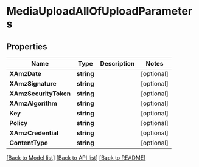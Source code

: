 # MediaUploadAllOfUploadParameters

## Properties

Name | Type | Description | Notes
------------ | ------------- | ------------- | -------------
**XAmzDate** | **string** |  | [optional] 
**XAmzSignature** | **string** |  | [optional] 
**XAmzSecurityToken** | **string** |  | [optional] 
**XAmzAlgorithm** | **string** |  | [optional] 
**Key** | **string** |  | [optional] 
**Policy** | **string** |  | [optional] 
**XAmzCredential** | **string** |  | [optional] 
**ContentType** | **string** |  | [optional] 

[[Back to Model list]](../README.md#documentation-for-models) [[Back to API list]](../README.md#documentation-for-api-endpoints) [[Back to README]](../README.md)


